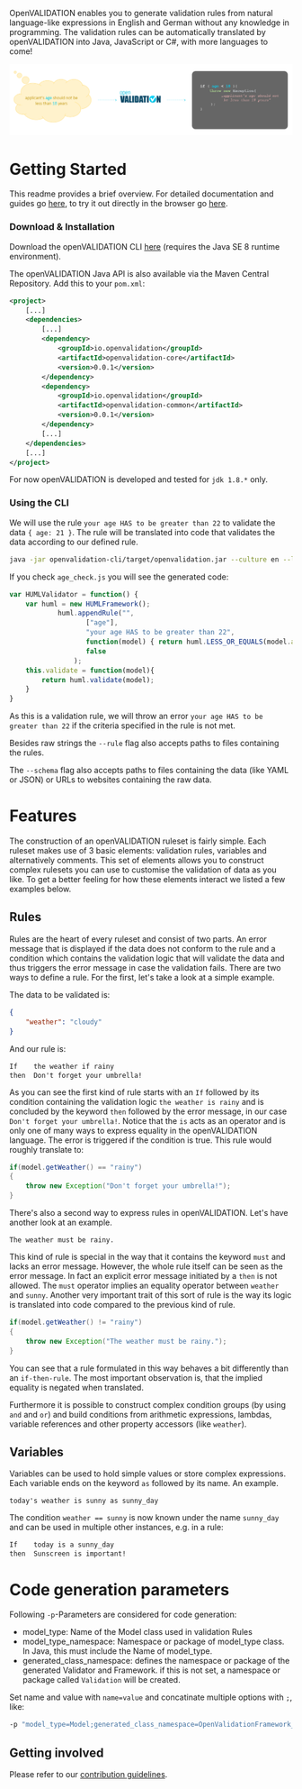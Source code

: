 OpenVALIDATION enables you to generate validation rules from natural language-like expressions in English and German without any knowledge in programming.
The validation rules can be automatically translated by openVALIDATION into Java, JavaScript or C#, with more languages to come!

![first screen](/docs/first-screen.png)

# Getting Started

This readme provides a brief overview. For detailed documentation and guides go [here](https://docs.openvalidation.io), to try it out directly in the browser go [here](http://playground.openvalidation.io/#/).

### Download & Installation
Download the openVALIDATION CLI [here](https://oss.sonatype.org/content/repositories/snapshots/io/openvalidation/openvalidation-cli/0.0.1-SNAPSHOT/openvalidation-cli-0.0.1-20190902.135915-1.jar) (requires the Java SE 8 runtime environment).

The openVALIDATION Java API is also available via the Maven Central Repository. Add this to your `pom.xml`:
```xml
<project>
    [...]
    <dependencies>
        [...]
        <dependency>
            <groupId>io.openvalidation</groupId>
            <artifactId>openvalidation-core</artifactId>
            <version>0.0.1</version>
        </dependency>
        <dependency>
            <groupId>io.openvalidation</groupId>
            <artifactId>openvalidation-common</artifactId>
            <version>0.0.1</version>
        </dependency>
        [...]
    </dependencies>
    [...]
</project>
```
For now openVALIDATION is developed and tested for `jdk 1.8.*` only.

### Using the CLI
We will use the rule `your age HAS to be greater than 22` to validate the data `{ age: 21 }`. The rule will be translated into code that validates the data according to our defined rule.
```bash
java -jar openvalidation-cli/target/openvalidation.jar --culture en --language javascript --rule "your age HAS to be greater than 22" --schema "{ age: 21 }" --output age_check.js
```
If you check `age_check.js` you will see the generated code:
```js
var HUMLValidator = function() {
    var huml = new HUMLFramework();
            huml.appendRule("",
                   ["age"],
                   "your age HAS to be greater than 22",
                   function(model) { return huml.LESS_OR_EQUALS(model.age, 22.0); },
                   false
                );
    this.validate = function(model){
        return huml.validate(model);
    }
}
```
As this is a validation rule, we will throw an error `your age HAS to be greater than 22` if the criteria specified in the rule is not met.

Besides raw strings the `--rule` flag also accepts paths to files containing the rules.

The `--schema` flag also accepts paths to files containing the data (like YAML or JSON) or URLs to websites containing the raw data.

# Features

The construction of an openVALIDATION ruleset is fairly simple. Each ruleset makes use of 3 basic elements: validation rules, variables and alternatively comments. This set of elements allows you to construct complex rulesets you can use to customise the validation of data as you like. To get a better feeling for how these elements interact we listed a few examples below.

## Rules

Rules are the heart of every ruleset and consist of two parts. An error message that is displayed if the data does not conform to the rule and a condition which contains the validation logic that will validate the data and thus triggers the error message in case the validation fails. There are two ways to define a rule. For the first, let\'s take a look at a simple example.

The data to be validated is:
```json
{
    "weather": "cloudy"
}
```
And our rule is:
```
If    the weather if rainy
then  Don't forget your umbrella!
```

As you can see the first kind of rule starts with an `If` followed by its condition containing the validation logic `the weather is rainy` and is concluded by the keyword `then` followed by the error message, in our case `Don't forget your umbrella!`. Notice that the `is` acts as an operator and is only one of many ways to express equality in the openVALIDATION language. The error is triggered if the condition is true. This rule would roughly translate to:
```java
if(model.getWeather() == "rainy")
{
    throw new Exception("Don't forget your umbrella!");
}
```

There's also a second way to express rules in openVALIDATION. Let's have another look at an example.
```
The weather must be rainy.
```
This kind of rule is special in the way that it contains the keyword `must` and lacks an error message. However, the whole rule itself can be seen as the error message. In fact an explicit error message initiated by a `then` is not allowed. The `must` operator implies an equality operator between `weather` and `sunny`. Another very important trait of this sort of rule is the way its logic is translated into code compared to the previous kind of rule.
```java
if(model.getWeather() != "rainy")
{
    throw new Exception("The weather must be rainy.");
}
``` 
You can see that a rule formulated in this way behaves a bit differently than an `if-then-rule`. The most important observation is, that the implied equality is negated when translated.

Furthermore it is possible to construct complex condition groups (by using `and` and `or`) and build conditions from arithmetic expressions, lambdas, variable references and other property accessors (like `weather`).

## Variables

Variables can be used to hold simple values or store complex expressions. Each variable ends on the keyword `as` followed by its name. An example.
```
today's weather is sunny as sunny_day
```
The condition `weather == sunny` is now known under the name `sunny_day` and can be used in multiple other instances, e.g. in a rule:
```
If    today is a sunny_day 
then  Sunscreen is important!
```

# Code generation parameters
Following ``-p``-Parameters are considered for code generation:

- model_type: Name of the Model class used in validation Rules
- model_type_namespace: Namespace or package of model_type class. In Java, this must include the Name of model_type.
- generated_class_namespace: defines the namespace or package of the generated Validator and Framework. if this is not set, a namespace or package called ``Validation`` will be created.

Set name and value with ``name=value`` and concatinate multiple options with ``;``, 
like: 
```cmd
-p "model_type=Model;generated_class_namespace=OpenValidationFramework_CSharp;model_type_namespace=OpenValidationFramework_CSharp.Data"
```

## Getting involved

Please refer to our [contribution guidelines](CONTRIBUTING.md).
